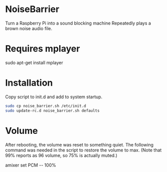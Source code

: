 # NoiseBarrier
Turn a Raspberry Pi into a sound blocking machine
Repeatedly plays a brown noise audio file.

# Requires mplayer
sudo apt-get install mplayer

# Installation
Copy script to init.d and add to system startup.
```bash
sudo cp noise_barrier.sh /etc/init.d
sudo update-rc.d noise_barrier.sh defaults
```

# Volume
After rebooting, the volume was reset to something quiet. The following command was needed in the script to restore the volume to max. (Note that 99% reports as 96 volume, so 75% is actually muted.)

amixer set PCM -- 100%

